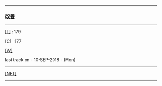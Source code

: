 
---

### [改善](https://en.wikipedia.org/wiki/Kaizen)

---

[[L]](https://github.com/ttltrk/ELSE/blob/master/LAN/ENG/LAN.MD) : 179

[[C]](https://github.com/ttltrk/PRG/blob/master/CODING.MD) : 177

[[W]](https://github.com/ttltrk/ELSE/blob/master/PWR/PWR.MD)

last track on - 10-SEP-2018 - (Mon)

---

[[NET]](http://ttltrk.net/)

---
